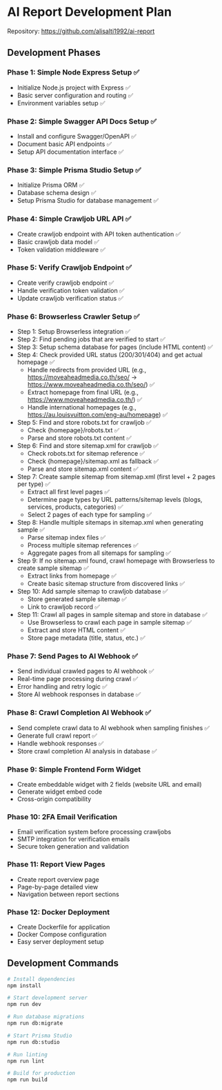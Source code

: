 # AI Report Development Plan

Repository: https://github.com/alisalti1992/ai-report

## Development Phases

### Phase 1: Simple Node Express Setup ✅
- Initialize Node.js project with Express ✅
- Basic server configuration and routing ✅
- Environment variables setup ✅

### Phase 2: Simple Swagger API Docs Setup ✅
- Install and configure Swagger/OpenAPI ✅
- Document basic API endpoints ✅
- Setup API documentation interface ✅

### Phase 3: Simple Prisma Studio Setup ✅
- Initialize Prisma ORM ✅
- Database schema design ✅
- Setup Prisma Studio for database management ✅

### Phase 4: Simple Crawljob URL API ✅
- Create crawljob endpoint with API token authentication ✅
- Basic crawljob data model ✅
- Token validation middleware ✅

### Phase 5: Verify Crawljob Endpoint ✅
- Create verify crawljob endpoint ✅
- Handle verification token validation ✅
- Update crawljob verification status ✅

### Phase 6: Browserless Crawler Setup ✅
- Step 1: Setup Browserless integration ✅
- Step 2: Find pending jobs that are verified to start ✅
- Step 3: Setup schema database for pages (include HTML content) ✅
- Step 4: Check provided URL status (200/301/404) and get actual homepage ✅
  - Handle redirects from provided URL (e.g., https://moveaheadmedia.co.th/seo/ → https://www.moveaheadmedia.co.th/seo/) ✅
  - Extract homepage from final URL (e.g., https://www.moveaheadmedia.co.th/) ✅
  - Handle international homepages (e.g., https://au.louisvuitton.com/eng-au/homepage) ✅
- Step 5: Find and store robots.txt for crawljob ✅
  - Check {homepage}/robots.txt ✅
  - Parse and store robots.txt content ✅
- Step 6: Find and store sitemap.xml for crawljob ✅
  - Check robots.txt for sitemap reference ✅
  - Check {homepage}/sitemap.xml as fallback ✅
  - Parse and store sitemap.xml content ✅
- Step 7: Create sample sitemap from sitemap.xml (first level + 2 pages per type) ✅
  - Extract all first level pages ✅
  - Determine page types by URL patterns/sitemap levels (blogs, services, products, categories) ✅
  - Select 2 pages of each type for sampling ✅
- Step 8: Handle multiple sitemaps in sitemap.xml when generating sample ✅
  - Parse sitemap index files ✅
  - Process multiple sitemap references ✅
  - Aggregate pages from all sitemaps for sampling ✅
- Step 9: If no sitemap.xml found, crawl homepage with Browserless to create sample sitemap ✅
  - Extract links from homepage ✅
  - Create basic sitemap structure from discovered links ✅
- Step 10: Add sample sitemap to crawljob database ✅
  - Store generated sample sitemap ✅
  - Link to crawljob record ✅
- Step 11: Crawl all pages in sample sitemap and store in database ✅
  - Use Browserless to crawl each page in sample sitemap ✅
  - Extract and store HTML content ✅
  - Store page metadata (title, status, etc.) ✅

### Phase 7: Send Pages to AI Webhook ✅
- Send individual crawled pages to AI webhook ✅
- Real-time page processing during crawl ✅
- Error handling and retry logic ✅
- Store AI webhook responses in database ✅

### Phase 8: Crawl Completion AI Webhook ✅
- Send complete crawl data to AI webhook when sampling finishes ✅
- Generate full crawl report ✅
- Handle webhook responses ✅
- Store crawl completion AI analysis in database ✅

### Phase 9: Simple Frontend Form Widget
- Create embeddable widget with 2 fields (website URL and email)
- Generate widget embed code
- Cross-origin compatibility

### Phase 10: 2FA Email Verification
- Email verification system before processing crawljobs
- SMTP integration for verification emails
- Secure token generation and validation

### Phase 11: Report View Pages
- Create report overview page
- Page-by-page detailed view
- Navigation between report sections

### Phase 12: Docker Deployment
- Create Dockerfile for application
- Docker Compose configuration
- Easy server deployment setup

## Development Commands

```bash
# Install dependencies
npm install

# Start development server
npm run dev

# Run database migrations
npm run db:migrate

# Start Prisma Studio
npm run db:studio

# Run linting
npm run lint

# Build for production
npm run build
```